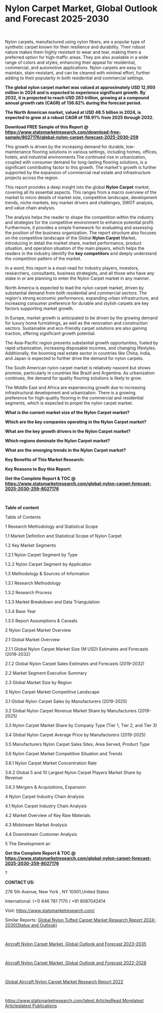 <h1>Nylon Carpet Market, Global Outlook and Forecast 2025-2030</h1><br/><p>Nylon carpets, manufactured using nylon fibers, are a popular type of synthetic carpet known for their resilience and durability. Their robust nature makes them highly resistant to wear and tear, making them a preferred option for high-traffic areas. They are also available in a wide range of colors and styles, enhancing their appeal for residential, commercial, and automotive applications. Nylon carpets are easy to maintain, stain-resistant, and can be cleaned with minimal effort, further adding to their popularity in both residential and commercial settings.</p>
 
 
 
 <p><strong>The global nylon carpet market was valued at approximately USD 12,950 million in 2024 and is expected to experience significant growth. By 2032, it is projected to reach USD 263 trillion, growing at a compound annual growth rate (<strong>CAGR</strong>) of 136.62% during the forecast period.</strong></p>
 
 
 
 <p><strong>The North American market, valued at USD 48.5 billion in 2024, is expected to grow at a robust <strong>CAGR</strong> of 118.91% from 2025 through 2032.</strong></p>
 
 
 
 <p><strong>Download FREE Sample of this Report @ <a href="https://www.statsmarketresearch.com/download-free-sample/8027176/global-nylon-carpet-forecast-2025-2030-259">https://www.statsmarketresearch.com/download-free-sample/8027176/global-nylon-carpet-forecast-2025-2030-259</a></strong></p>
 
 
 
 <p>This growth is driven by the increasing demand for durable, low-maintenance flooring solutions in various settings, including homes, offices, hotels, and industrial environments.The continued rise in urbanization, coupled with consumer demand for long-lasting flooring solutions, is a significant contributing factor to this growth. The market&#39;s growth is further supported by the expansion of commercial real estate and infrastructure projects across the region.</p>
 
 
 
 <p>This report provides a deep insight into the global <strong>Nylon Carpet</strong> market, covering all its essential aspects. This ranges from a macro overview of the market to micro details of market size, competitive landscape, development trends, niche markets, key market drivers and challenges, SWOT analysis, and value chain analysis.</p>
 
 
 
 <p>The analysis helps the reader to shape the competition within the industry and strategies for the competitive environment to enhance potential profit. Furthermore, it provides a simple framework for evaluating and assessing the position of the business organization. The report structure also focuses on the competitive landscape of the Global <strong>Nylon Carpet</strong> Market, introducing in detail the market share, market performance, product situation, and operation situation of the main players, which helps the readers in the industry identify the <strong>key competitors</strong> and deeply understand the competition pattern of the market.</p>
 
 
 
 <p>In a word, this report is a must-read for industry players, investors, researchers, consultants, business strategists, and all those who have any stake in or are planning to enter the Nylon Carpet market in any manner.</p>
 
 
 
 <p>North America is expected to lead the nylon carpet market, driven by substantial demand from both residential and commercial sectors. The region&#39;s strong economic performance, expanding urban infrastructure, and increasing consumer preference for durable and stylish carpets are key factors supporting market growth.</p>
 
 
 
 <p>In Europe, market growth is anticipated to be driven by the growing demand for luxury home furnishings, as well as the renovation and construction sectors. Sustainable and eco-friendly carpet solutions are also gaining traction, offering significant growth potential.</p>
 
 
 
 <p>The Asia-Pacific region presents substantial growth opportunities, fueled by rapid urbanization, increasing disposable incomes, and changing lifestyles. Additionally, the booming real estate sector in countries like China, India, and Japan is expected to further drive the demand for nylon carpets.</p>
 
 
 
 <p>The South American nylon carpet market is relatively nascent but shows promise, particularly in countries like Brazil and Argentina. As urbanization continues, the demand for quality flooring solutions is likely to grow.</p>
 
 
 
 <p>The Middle East and Africa are experiencing growth due to increasing infrastructural development and urbanization. There is a growing preference for high-quality flooring in the commercial and residential segments, which is expected to propel the nylon carpet market.</p>
 
 
 
 <p><strong>What is the current market size of the Nylon Carpet market?</strong></p>
 
 
 
 <p><strong>Which are the key companies operating in the Nylon Carpet market?</strong></p>
 
 
 
 <p><strong>What are the key growth drivers in the Nylon Carpet market?</strong></p>
 
 
 
 <p><strong>Which regions dominate the Nylon Carpet market?</strong></p>
 
 
 
 <p><strong>What are the emerging trends in the Nylon Carpet market?</strong></p>
 
 
 
 <p><strong>Key Benefits of This Market Research:</strong></p>
 
 
 
 <p><strong>Key <strong>Reasons to Buy</strong> this Report:</strong></p>
 
 
 
 <div><b>Get the Complete Report & TOC @ <a href="https://www.statsmarketresearch.com/global-nylon-carpet-forecast-2025-2030-259-8027176">https://www.statsmarketresearch.com/global-nylon-carpet-forecast-2025-2030-259-8027176</a></b></div>
 
 
 
 <p><br />
 
 <b>Table of content</b></p>
 
 
 
 <p>Table of Contents<br />
 
 1 Research Methodology and Statistical Scope<br />
 
 1.1 Market Definition and Statistical Scope of Nylon Carpet<br />
 
 1.2 Key Market Segments<br />
 
 1.2.1 Nylon Carpet Segment by Type<br />
 
 1.2.2 Nylon Carpet Segment by Application<br />
 
 1.3 Methodology & Sources of Information<br />
 
 1.3.1 Research Methodology<br />
 
 1.3.2 Research Process<br />
 
 1.3.3 Market Breakdown and Data Triangulation<br />
 
 1.3.4 Base Year<br />
 
 1.3.5 Report Assumptions & Caveats<br />
 
 2 Nylon Carpet Market Overview<br />
 
 2.1 Global Market Overview<br />
 
 2.1.1 Global Nylon Carpet Market Size (M USD) Estimates and Forecasts (2019-2032)<br />
 
 2.1.2 Global Nylon Carpet Sales Estimates and Forecasts (2019-2032)<br />
 
 2.2 Market Segment Executive Summary<br />
 
 2.3 Global Market Size by Region<br />
 
 3 Nylon Carpet Market Competitive Landscape<br />
 
 3.1 Global Nylon Carpet Sales by Manufacturers (2019-2025)<br />
 
 3.2 Global Nylon Carpet Revenue Market Share by Manufacturers (2019-2025)<br />
 
 3.3 Nylon Carpet Market Share by Company Type (Tier 1, Tier 2, and Tier 3)<br />
 
 3.4 Global Nylon Carpet Average Price by Manufacturers (2019-2025)<br />
 
 3.5 Manufacturers Nylon Carpet Sales Sites, Area Served, Product Type<br />
 
 3.6 Nylon Carpet Market Competitive Situation and Trends<br />
 
 3.6.1 Nylon Carpet Market Concentration Rate<br />
 
 3.6.2 Global 5 and 10 Largest Nylon Carpet Players Market Share by Revenue<br />
 
 3.6.3 Mergers & Acquisitions, Expansion<br />
 
 4 Nylon Carpet Industry Chain Analysis<br />
 
 4.1 Nylon Carpet Industry Chain Analysis<br />
 
 4.2 Market Overview of Key Raw Materials<br />
 
 4.3 Midstream Market Analysis<br />
 
 4.4 Downstream Customer Analysis<br />
 
 5 The Development an</p>
 
 
 
 <div><b>Get the Complete Report & TOC @ <a href="https://www.statsmarketresearch.com/global-nylon-carpet-forecast-2025-2030-259-8027176">https://www.statsmarketresearch.com/global-nylon-carpet-forecast-2025-2030-259-8027176</a></b></div>
 
 
 
 <p>? </p>
 
 
 
 <p><b>CONTACT US:</b><br />
 
 276 5th Avenue, New York , NY 10001,United States<br />
 
 International: (+1) 646 781 7170 / +91 8087042414<br />
 
 Visit: <a href="https://www.statsmarketresearch.com/">https://www.statsmarketresearch.com/</a><br />
 
 Similar Reports: <a href="https://www.statsmarketresearch.com/global-nylon-carpet-forecast-2025-2030-259-8027176">Global Nylon Tufted Carpet Market Research Report 2024-2030(Status and Outlook)</a><br />
 
 <br />
 
 <a href="https://www.statsmarketresearch.com/global-nylon-carpet-forecast-2025-2030-259-8027176">Aircraft Nylon Carpet Market, Global Outlook and Forecast 2023-2035</a><br />
 
 <br />
 
 <a href="https://www.statsmarketresearch.com/global-nylon-carpet-forecast-2025-2030-259-8027176">Aircraft Nylon Carpet Market, Global Outlook and Forecast 2022-2028</a><br />
 
 <br />
 
 <a href="https://www.statsmarketresearch.com/global-nylon-carpet-forecast-2025-2030-259-8027176">Global Aircraft Nylon Carpet Market Research Report 2022</a><br />
 
 <br />
 
 <a href="https://gyeongbokgung.com">https://www.statsmarketresearch.com/</a><a href="https://hallyeomaritime.com">latest Articles</a><a href="https://jingwansa.com">Read More</a><a href="https://nguoiviet.jp/">latest Articles</a><a href="https://www.intelmarketresearch.com/">latest Publications</a></p>